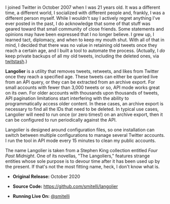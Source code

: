 I joined Twitter in October 2007 when I was 21 years old. It was a different time, a different world, I socialized with different people and, frankly, I was a different person myself. While I wouldn't say I actively regret anything I've ever posted in the past, I do acknowledge that some of that stuff was geared toward that small community of close friends. Some statements and opinions may have been expressed that I no longer believe. I grew up, I learned tact, diplomacy, and when to keep my mouth shut. With all of that in mind, I decided that there was no value in retaining old tweets once they reach a certain age, and I built a tool to automate the process. (Actually, I _do_ keep private backups of all my old tweets, including the deleted ones, via [twitstash]({$cfg->baseUrl}/projects/twitstash).)

**Langolier** is a utility that removes tweets, retweets, and likes from Twitter once they reach a specified age. These tweets can either be queried live from an API query, or they can be extracted from an archive export. For small accounts with fewer than 3,000 tweets or so, API mode works great on its own. For older accounts with thousands upon thousands of tweets, API pagination limitations start interfering with the ability to programmatically access older content. In these cases, an archive export is necessary to find all the IDs that need to be deleted. In typical use cases, Langolier will need to run once (or zero times!) on an archive export, then it can be configured to run periodically against the API.

Langolier is designed around configuration files, so one installation can switch between multiple configurations to manage several Twitter accounts. I run the tool in API mode every 15 minutes to clean my public accounts.

The name Langolier is taken from a Stephen King collection entitled _Four Past Midnight_. One of its novellas, "The Langoliers," features strange entities whose sole purpose is to devour time after it has been used up by the present. If that's not the most fitting name, heck, I don't know what is.

* **Original Release:** October 2020

* **Source Code:** <https://github.com/smitelli/langolier>

* **Running Live On:** [@smitelli](https://twitter.com/smitelli)
